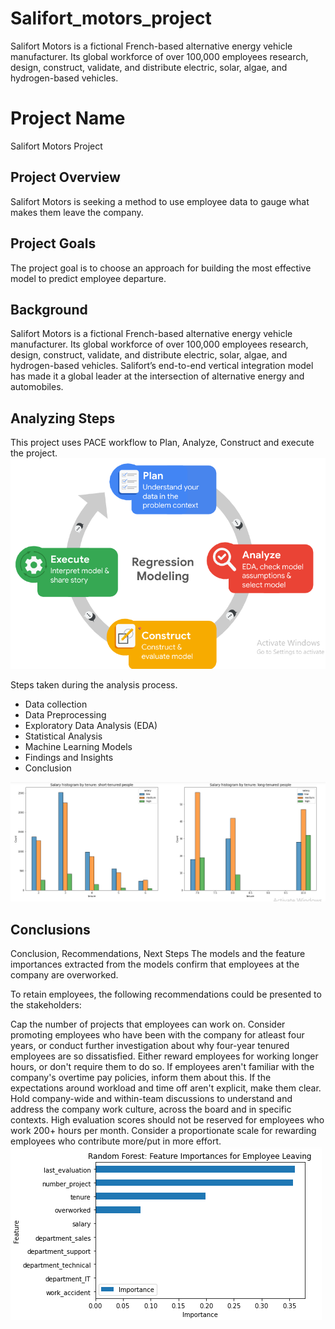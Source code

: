 # Salifort_motors_project
Salifort Motors is a fictional French-based alternative energy vehicle manufacturer. Its global workforce of over 100,000 employees research, design, construct, validate, and distribute electric, solar, algae, and hydrogen-based vehicles. 

# Project Name
Salifort Motors Project

## Project Overview

Salifort Motors is seeking a method to use employee data to gauge what makes them leave the company.

## Project Goals

 The project goal is to choose an approach for building the most effective model to predict employee departure. 

## Background

Salifort Motors is a fictional French-based alternative energy vehicle manufacturer. Its global workforce of over 100,000 employees research, design, construct, validate, and distribute electric, solar, algae, and hydrogen-based vehicles. Salifort’s end-to-end vertical integration model has made it a global leader at the intersection of alternative energy and automobiles.        

## Analyzing Steps
This project uses PACE workflow to Plan, Analyze, Construct and execute the project.
![PACE Workflow](https://github.com/fatima526/Salifort_motors_project/blob/main/PACE%20Workflow.png?raw=true)

Steps taken during the analysis process.

- Data collection
- Data Preprocessing
- Exploratory Data Analysis (EDA)
- Statistical Analysis
- Machine Learning Models 
- Findings and Insights
- Conclusion  

![Analysis of time of employees spend in the company](https://github.com/fatima526/Salifort_motors_project/blob/main/Histogram%20of%20time%20of%20employees%20spend%20in%20the%20company..png?raw=true)


## Conclusions

Conclusion, Recommendations, Next Steps
The models and the feature importances extracted from the models confirm that employees at the company are overworked.

To retain employees, the following recommendations could be presented to the stakeholders:

Cap the number of projects that employees can work on.
Consider promoting employees who have been with the company for atleast four years, or conduct further investigation about why four-year tenured employees are so dissatisfied.
Either reward employees for working longer hours, or don't require them to do so.
If employees aren't familiar with the company's overtime pay policies, inform them about this. If the expectations around workload and time off aren't explicit, make them clear.
Hold company-wide and within-team discussions to understand and address the company work culture, across the board and in specific contexts.
High evaluation scores should not be reserved for employees who work 200+ hours per month. Consider a proportionate scale for rewarding employees who contribute more/put in more effort.
![Feature importance of this project](https://github.com/fatima526/Salifort_motors_project/blob/main/Feature%20importance%20screenshot.png?raw=true)
